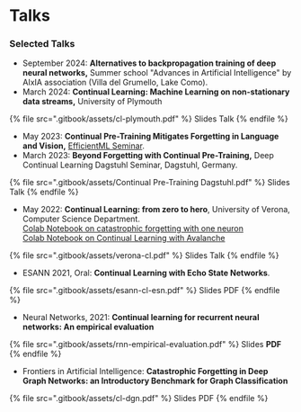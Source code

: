 # Talks

### Selected Talks

* September 2024: **Alternatives to backpropagation training of deep neural networks,** Summer school "Advances in Artificial Intelligence" by AIxIA association (Villa del Grumello, Lake Como).
* March 2024: **Continual Learning: Machine Learning on non-stationary data streams,** University of Plymouth

{% file src=".gitbook/assets/cl-plymouth.pdf" %}
Slides Talk
{% endfile %}

* May 2023: **Continual Pre-Training Mitigates Forgetting in Language and Vision,** [EfficientML Seminar](https://sites.google.com/view/efficientml/home).
* March 2023: **Beyond Forgetting with Continual Pre-Training,** Deep Continual Learning Dagstuhl Seminar, Dagstuhl, Germany.

{% file src=".gitbook/assets/Continual Pre-Training Dagstuhl.pdf" %}
Slides Talk
{% endfile %}

* May 2022: **Continual Learning: from zero to hero**, University of Verona, Computer Science Department. \
  [Colab Notebook on catastrophic forgetting with one neuron](https://colab.research.google.com/drive/1SJf2sr22LvTYDWoV7MUniOlz99X0VM2n?usp=sharing)\
  [Colab Notebook on Continual Learning with Avalanche](https://colab.research.google.com/drive/1wyqRSHQiFHRlc4PkWQzk9bX0-N5qy6hj?usp=sharing)

{% file src=".gitbook/assets/verona-cl.pdf" %}
Slides Talk
{% endfile %}

* ESANN 2021, Oral: **Continual Learning with Echo State Networks**.&#x20;

{% file src=".gitbook/assets/esann-cl-esn.pdf" %}
Slides PDF
{% endfile %}

* Neural Networks, 2021: **Continual learning for recurrent neural networks: An empirical evaluation**

{% file src=".gitbook/assets/rnn-empirical-evaluation.pdf" %}
Slides **PDF**
{% endfile %}

* Frontiers in Artificial Intelligence: **Catastrophic Forgetting in Deep Graph Networks: an Introductory Benchmark for Graph Classification**

{% file src=".gitbook/assets/cl-dgn.pdf" %}
Slides PDF
{% endfile %}
